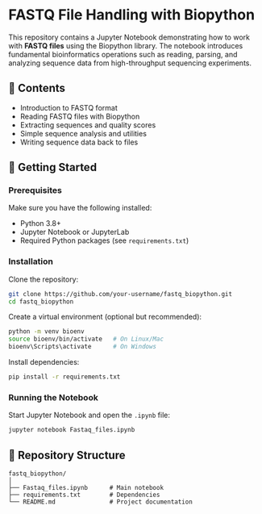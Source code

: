 # FASTQ File Handling with Biopython

This repository contains a Jupyter Notebook demonstrating how to work with **FASTQ files** using the Biopython library. 
The notebook introduces fundamental bioinformatics operations such as reading, parsing, and analyzing sequence data from high-throughput sequencing experiments.

## 📘 Contents
- Introduction to FASTQ format
- Reading FASTQ files with Biopython
- Extracting sequences and quality scores
- Simple sequence analysis and utilities
- Writing sequence data back to files

## 🚀 Getting Started

### Prerequisites
Make sure you have the following installed:
- Python 3.8+
- Jupyter Notebook or JupyterLab
- Required Python packages (see `requirements.txt`)

### Installation

Clone the repository:
```bash
git clone https://github.com/your-username/fastq_biopython.git
cd fastq_biopython
```

Create a virtual environment (optional but recommended):
```bash
python -m venv bioenv
source bioenv/bin/activate   # On Linux/Mac
bioenv\Scripts\activate      # On Windows
```

Install dependencies:
```bash
pip install -r requirements.txt
```

### Running the Notebook
Start Jupyter Notebook and open the `.ipynb` file:
```bash
jupyter notebook Fastaq_files.ipynb
```

## 📂 Repository Structure
```
fastq_biopython/
│
├── Fastaq_files.ipynb      # Main notebook
├── requirements.txt        # Dependencies
└── README.md               # Project documentation
```


